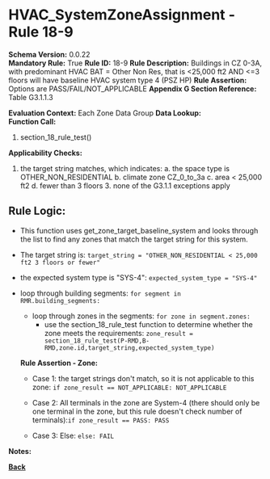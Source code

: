 # HVAC_SystemZoneAssignment - Rule 18-9
**Schema Version:** 0.0.22  
**Mandatory Rule:** True
**Rule ID:** 18-9
**Rule Description:** Buildings in CZ 0-3A, with predominant HVAC BAT = Other Non Res, that is <25,000 ft2 AND <=3 floors will have baseline HVAC system type 4 (PSZ HP)
**Rule Assertion:** Options are PASS/FAIL/NOT_APPLICABLE
**Appendix G Section Reference:** Table G3.1.1.3

**Evaluation Context:** Each Zone Data Group
**Data Lookup:**   
**Function Call:** 

1. section_18_rule_test()


**Applicability Checks:**
1. the target string matches, which indicates:
	a. the space type is OTHER_NON_RESIDENTIAL
	b. climate zone CZ_0_to_3a
	c. area < 25,000 ft2
  d. fewer than 3 floors
	3. none of the G3.1.1 exceptions apply

## Rule Logic:  
- This function uses get_zone_target_baseline_system and looks through the list to find any zones that match the target string for this system.
- The target string is: `target_string = "OTHER_NON_RESIDENTIAL < 25,000 ft2 3 floors or fewer"`
- the expected system type is "SYS-4": `expected_system_type = "SYS-4"`

- loop through building segments: `for segment in RMR.building_segments:`
	- loop through zones in the segments: `for zone in segment.zones:`
		- use the section_18_rule_test function to determine whether the zone meets the requirements: `zone_result = section_18_rule_test(P-RMD,B-RMD,zone.id,target_string,expected_system_type)`

  **Rule Assertion - Zone:**

  - Case 1: the target strings don't match, so it is not applicable to this zone: `if zone_result == NOT_APPLICABLE: NOT_APPLICABLE`
  - Case 2: All terminals in the zone are System-4 (there should only be one terminal in the zone, but this rule doesn't check number of terminals):`if zone_result == PASS: PASS`

  - Case 3: Else: `else: FAIL`

**Notes:**

**[Back](../_toc.md)**
